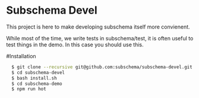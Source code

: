 Subschema Devel
===
This project is here to make developing subschema itself more convienent.   

While most of the time, we write tests in subschema/test, it is often useful
to test things in the demo.   In this case you should use this.


#Installation
```sh
  $ git clone --recursive git@github.com:subschema/subschema-devel.git
  $ cd subschema-devel
  $ bash install.sh
  $ cd subschema-demo
  $ npm run hot
```
